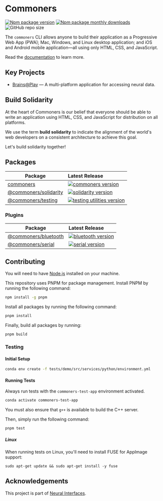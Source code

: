 # Commoners
[![Npm package version](https://badgen.net/npm/v/commoners)](https://npmjs.com/package/commoners)
[![Npm package monthly downloads](https://badgen.net/npm/dm/commoners)](https://npmjs.ccom/package/commoners)
![GitHub repo size](https://img.shields.io/github/repo-size/neuralinterfaces/commoners)

 The `commoners` CLI allows anyone to build their application as a Progressive Web App (PWA); Mac, Windows, and Linux desktop application; and iOS and Android mobile application—all using only HTML, CSS, and JavaScript.

Read the [documentation](https://commoners.dev) to learn more.

## Key Projects
- [Brains@Play](https://github.com/neuralinterfaces/brainsatplay) — A multi-platform application for accessing neural data.

## Build Solidarity
At the heart of Commoners is our belief that everyone should be able to write an application using HTML, CSS, and JavaScript for distribution on all platforms.

We use the term **build solidarity** to indicate the alignment of the world's web developers on a consistent architecture to achieve this goal.

Let's build solidarity together!

## Packages

| Package                                         | Latest Release                                                                                              |
| ----------------------------------------------- | :-------------------------------------------------------------------------------------------------------------------------------- |
| [commoners](packages/cli)                           | [![commoners version](https://img.shields.io/npm/v/commoners.svg?label=View%20Changelog)](./packages/cli/CHANGELOG.md)                                    |
| [@commoners/solidarity](packages/core) | [![solidarity version](https://img.shields.io/npm/v/@commoners/solidarity.svg?label=View%20Changelog)](packages/core/CHANGELOG.md) |
| [@commoners/testing](packages/testing/CHANGELOG.md)             | [![testing utilities version](https://img.shields.io/npm/v/@commoners/testing.svg?label=View%20Changelog)](packages/testing/CHANGELOG.md)               |

### Plugins
| Package                                         | Latest Release                                                                                              |
| ----------------------------------------------- | :-------------------------------------------------------------------------------------------------------------------------------- |
| [@commoners/bluetooth](packages/plugins/devices/ble)             | [![bluetooth version](https://img.shields.io/npm/v/@commoners/bluetooth.svg?label=View%20Changelog)](packages/plugins/devices/ble/CHANGELOG.md)               |
| [@commoners/serial](packages/plugins/devices/serial)             | [![serial version](https://img.shields.io/npm/v/@commoners/serial.svg?label=View%20Changelog)](packages/plugins/devices/serial/CHANGELOG.md)               |

## Contributing
You will need to have [Node.js](https://nodejs.org/en/) installed on your machine.

This repository uses PNPM for package management. Install PNPM by running the following command:
```bash
npm install -g pnpm
```

Install all packages by running the following command:
```bash
pnpm install
```

Finally, build all packages by running:
```bash
pnpm build
```

### Testing
#### Initial Setup
```bash
conda env create -f tests/demo/src/services/python/environment.yml
```

#### Running Tests
Always run tests with the `commoners-test-app` environment activated.

```bash
conda activate commoners-test-app
```

You must also ensure that `g++` is available to build the C++ server.

Then, simply run the following command:
```bash
pnpm test
```

##### Linux
When running tests on Linux, you'll need to install FUSE for AppImage support: 
```
sudo apt-get update && sudo apt-get install -y fuse
```


## Acknowledgements
This project is part of [Neural Interfaces](https://github.com/neuralinterfaces).